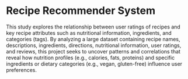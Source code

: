 # Recipe Recommender System
This study explores the relationship between user ratings of recipes and key recipe attributes such as nutritional information, ingredients, and categories (tags). 
By analyzing a large dataset containing recipe names, descriptions, ingredients, directions, nutritional information, user ratings, and reviews, this project seeks to uncover 
patterns and correlations that reveal how nutrition profiles (e.g., calories, fats, proteins) and specific ingredients or dietary categories (e.g., vegan, gluten-free) influence user preferences.
